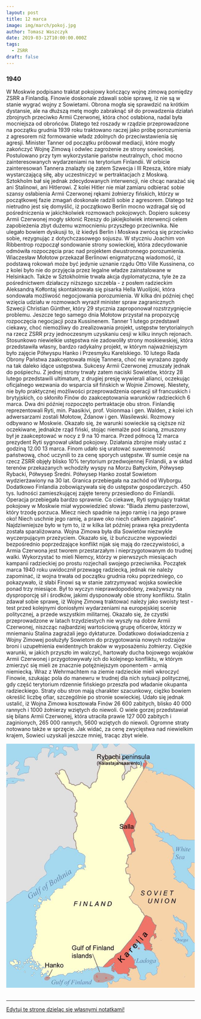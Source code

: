```yaml
---
layout: post
title: 12 marca
image: img/march/pokoj.jpg
author: Tomasz Waszczyk
date: 2019-03-12T10:00:00.000Z
tags:
  - ZSRR
draft: false
---
```


### 1940

W Moskwie podpisano traktat pokojowy kończący wojnę zimową pomiędzy ZSRR a Finlandią.
Finowie doskonale zdawali sobie sprawę, iż nie są w stanie wygrać wojny z Sowietami. Obrona mogła się sprawdzić na krótkim dystansie, ale na dłuższą metę mogło zabraknąć sił do prowadzenia działań zbrojnych przeciwko Armii Czerwonej, która choć osłabiona, nadal była mocniejsza od obrońców. Dlatego też roszady w rządzie przeprowadzone na początku grudnia 1939 roku traktowano raczej jako próbę porozumienia z agresorem niż formowanie władz zdolnych do przeciwstawienia się agresji. Minister Tanner od początku próbował mediacji, które mogły zakończyć Wojnę Zimową i odwlec zagrożenie ze strony sowieckiej. Postulowano przy tym wykorzystanie państw neutralnych, choć mocno zainteresowanych wydarzeniami na terytorium Finlandii. W orbicie zainteresowań Tannera znalazły się zatem Szwecja i III Rzesza, które miały wystarczającą siłę, aby uczestniczyć w pertraktacjach z Moskwą. Sztokholm bał się jednak zdecydowanych interwencji, nie chcąc narażać się ani Stalinowi, ani Hitlerowi. Z kolei Hitler nie miał zamiaru odbierać sobie szansy osłabienia Armii Czerwonej rękami żołnierzy fińskich, którzy w początkowej fazie zmagań doskonale radzili sobie z agresorem. Dlatego też nietrudno jest się domyślić, iż początkowo Berlin mocno wzdragał się od pośredniczenia w jakichkolwiek rozmowach pokojowych. Dopiero sukcesy Armii Czerwonej mogły skłonić Rzeszy do jakiejkolwiek interwencji celem zapobieżenia zbyt dużemu wzmocnieniu przyszłego przeciwnika. Nie ulegało bowiem dyskusji to, iż kiedyś Berlin i Moskwa zwrócą się przeciwko sobie, rezygnując z dotychczasowego sojuszu. W styczniu Joachim von Ribbentrop rozpoczął sondowanie strony sowieckiej, która zdecydowanie odmówiła rozpoczęcia prac nad projektem dwustronnego porozumienia. Wiaczesław Mołotow przekazał Berlinowi enigmatyczną wiadomość, iż podstawą rokowań może być jedynie uznanie rządu Otto Ville Kussinena, co z kolei było nie do przyjęcia przez legalne władze zainstalowane w Helsinkach. Także w Sztokholmie trwała akcja dyplomatyczna, tyle że za pośrednictwem działaczy niższego szczebla - z posłem radzieckim Aleksandrą Kołłontaj skontaktowała się pisarka Hella Wuolijoki, która sondowała możliwość negocjowania porozumienia. W kilka dni później chęć wzięcia udziału w rozmowach wyraził minister spraw zagranicznych Szwecji Christian Günther, który 29 stycznia zaproponował rozstrzygnięcie problemu.
Jeszcze tego samego dnia Mołotow przystał na propozycję rozpoczęcia negocjacji poza Kussinenem. Tanner 1 lutego przedstawił ciekawy, choć niemożliwy do zrealizowania projekt, ustępstw terytorialnych na rzecz ZSRR przy jednoczesnym uzyskaniu cesji w kilku innych rejonach. Stosunkowo niewielkie ustępstwa nie zadowoliły strony moskiewskiej, która przedstawiła własny, bardzo radykalny projekt, w którym najważniejszym było zajęcie Półwyspu Hanko i Przesmyku Karelskiego. 10 lutego Rada Obrony Państwa zaakceptowała misję Tannera, choć nie wyrażano zgody na tak daleko idące ustępstwa. Sukcesy Armii Czerwonej zmuszały jednak do pośpiechu. Z jednej strony trwały zatem naciski Sowietów, którzy 28 lutego przedstawili ultimatum, z drugiej presję wywierali alianci, oczekując oficjalnego wezwania do wsparcia sił fińskich w Wojnie Zimowej. Niestety, nie było praktycznej możliwości przeprowadzenia operacji sił francuskich i brytyjskich, co skłoniło Finów do zaakceptowania warunków radzieckich 6 marca. Dwa dni później rozpoczęto pertraktacje obu stron. Finlandię reprezentowali Ryti, min. Paasikivi, prof. Voionmaa i gen. Walden, z kolei ich adwersarzami zostali Mołotow, Żdanow i gen. Wasilewski. Rozmowy odbywano w Moskwie. Okazało się, że warunki sowieckie są cięższe niż oczekiwane, jednakże rząd fiński, stojąc niemalże pod ścianą, zmuszony był je zaakceptować w nocy z 9 na 10 marca. Przed północą 12 marca prezydent Ryti sygnował układ pokojowy. Działania zbrojne miały ustać z godziną 12.00 13 marca. Finom udało się uratować suwerenność państwową, choć uczynili to za cenę sporych ustępstw. W sumie cesje na rzecz ZSRR objęły blisko 10% terytorium przedwojennej Finlandii, a w skład terenów przekazanych wchodziły wyspy na Morzu Bałtyckim, Półwysep Rybacki, Półwysep Średni. Półwysep Hanko został Sowietom wydzierżawiony na 30 lat. Granica przebiegała na zachód od Wyborgu. Dodatkowo Finlandia zobowiązywała się do ustępstw gospodarczych. 450 tys. ludności zamieszkującej zajęte tereny przesiedlono do Finlandii. Operacja przebiegała bardzo sprawnie. Co ciekawe, Ryti sygnujący traktat pokojowy w Moskwie miał wypowiedzieć słowa: "Biada złemu pasterzowi, który trzodę porzuca. Miecz niech spadnie na jego ramię i na jego prawe oko! Niech uschnie jego ramię, a prawe oko niech całkiem zagaśnie". Najdziwniejsze było w tym to, iż w kilka lat później prawa ręka prezydenta została sparaliżowana.
Wojna Zimowa była dla Sowietów niezwykle wyczerpującym przeżyciem. Okazało się, iż buńczuczne wypowiedzi bezpośrednio poprzedzające konflikt nijak się mają do rzeczywistości, a Armia Czerwona jest tworem przestarzałym i nieprzygotowanym do trudnej walki. Wykorzystać to mieli Niemcy, którzy w pierwszych miesiącach kampanii radzieckiej po prostu rozjechali swojego przeciwnika. Początek marca 1940 roku uwidocznił przewagę radziecką, jednak nie należy zapominać, iż wojna trwała od początku grudnia roku poprzedniego, co pokazywało, iż słabi Finowi są w stanie zatrzymywać wojska sowieckie ponad trzy miesiące. Był to wyczyn nieprawdopodobny, zważywszy na dysproporcję sił i środków, jakimi dysponowały obie strony konfliktu. Stalin zdawał sobie sprawę, iż Wojnę Zimową traktować należy jako swoisty test - test przed kolejnymi doniosłymi wydarzeniami na europejskiej scenie politycznej, a przede wszystkim militarnej. Okazało się, że czystki przeprowadzone w latach trzydziestych nie wyszły na dobre Armii Czerwonej, niszcząc najbardziej wartościową grupę oficerów, którzy w mniemaniu Stalina zagrażali jego dyktaturze. Dodatkowo doświadczenia z Wojny Zimowej posłużyły Sowietom do przygotowania nowych rodzajów broni i uzupełnienia ewidentnych braków w wyposażeniu żołnierzy. Ciężkie warunki, w jakich przyszło im walczyć, hartowały ducha bojowego wojaków Armii Czerwonej i przygotowywały ich do kolejnego konfliktu, w którym zmierzyć się mieli ze znacznie potężniejszym oponentem - armią niemiecką. Wraz z Wehrmachtem na ziemie radzieckie mieli wkroczyć Finowie, szukając pola do manewru w trudnej dla nich sytuacji politycznej, gdy część terytorium rdzennie fińskiego przeszła pod władanie okupanta radzieckiego.
Straty obu stron mają charakter szacunkowy, ciężko bowiem określić liczbę ofiar, szczególnie po stronie sowieckiej. Udało się jednak ustalić, iż Wojna Zimowa kosztowała Finów 26 600 zabitych, blisko 40 000 rannych i 1000 żołnierzy wziętych do niewoli. O wiele gorzej przedstawiał się bilans Armii Czerwonej, która utraciła prawie 127 000 zabitych i zaginionych, 265 000 rannych, 5600 wziętych do niewoli. Ogromne straty notowano także w sprzęcie. Jak widać, za cenę zwycięstwa nad niewielkim krajem, Sowieci uzyskali jeszcze mniej, tracąc zbyt wiele.

<img src="./img/march/pokoj.jpg"/><br><br>

---

<a href="https://github.com/TomaszWaszczyk/historia.waszczyk.com/edit/master/src/content/march-12.md" target="_blank">Edytuj tę stronę dzieląc się własnymi notatkami!</a>
